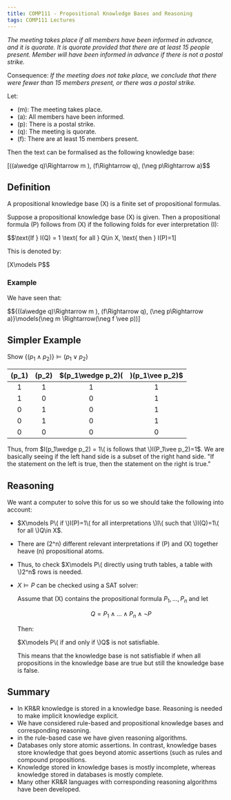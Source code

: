 ```yaml
---
title: COMP111 - Propositional Knowledge Bases and Reasoning
tags: COMP111 Lectures
---
```

*The meeting takes place if all members have been informed in advance, and it is quorate. It is quorate provided that there are at least 15 people present. Member will have been informed in advance if there is not a postal strike.*

Consequence: *If the meeting does not take place, we conclude that there were fewer than 15 members present, or there was a postal strike.*

Let: 

* \(m\): The meeting takes place.
* \(a\): All members have been informed.
* \(p\): There is a postal strike.
* \(q\): The meeting is quorate.
* \(f\): There are at least 15 members present.

Then the text can be formalised as the following knowledge base:

\[((a\wedge q)\Rightarrow m ), (f\Rightarrow q), (\neg p\Rightarrow a)$$

## Definition
A propositional knowledge base \(X\) is a finite set of propositional formulas. 

Suppose a propositional knowledge base \(X\) is given. Then a propositional formula \(P\) follows from \(X\) if the following folds for ever interpretation \(I\):

$$\text{If } I(Q) = 1 \text{ for all } Q\in X, \text{ then } I(P)=1\]

This is denoted by:

\[X\models P$$

### Example
We have seen that:

$$\{((a\wedge q)\Rightarrow m ), (f\Rightarrow q), (\neg p\Rightarrow a)\}\models(\neg m \Rightarrow(\neg f \vee p))\]

## Simpler Example
Show $\{(p_1\wedge p_2)\}\models(p_1\vee p_2)$

| \(p_1\) | \(p_2\) | $(p_1\wedge p_2)\( | \)(p_1\vee p_2)$ |
| :-: | :-: | :-: | :-: |
| 1 | 1 | 1 | 1 |
| 1 | 0 | 0 | 1|
| 0 | 1 | 0 | 1| 
| 0 | 1 | 0 | 1|
| 0 | 0 | 0 | 0| 

Thus, from $I(p_1\wedge p_2) = 1\( is follows that \)I(P_1\vee p_2)=1$. We are basically seeing if the left hand side is a subset of the right hand side. "If the statement on the left is true, then the statement on the right is true."

## Reasoning 
We want a computer to solve this for us so we should take the following into account:

* $X\models P\( if \)I(P)=1\( for all interpretations \)I\( such that \)I(Q)=1\( for all \)Q\in X$.
* There are \(2^n\) different relevant interpretations if \(P\) and \(X\) together heave \(n\) propositional atoms.
* Thus, to check $X\models P\( directly using truth tables, a table with \)2^n$ rows is needed.
* $X\models P$ can be checked using a SAT solver:

	Assume that \(X\) contains the propositional formula $P_1,\ldots,P_n$ and let
	
	$$Q=P_1\wedge\ldots\wedge P_n\wedge\neg P$$
	
	Then:
	
	$X\models P\( if and only if \)Q$ is not satisfiable.
	
	This means that the knowledge base is not satisfiable if when all propositions in the knowledge base are true but still the knowledge base is false.
	
## Summary
* In KR&R knowledge is stored in a knowledge base. Reasoning is needed to make implicit knowledge explicit.
* We have considered rule-based and propositional knowledge bases and corresponding reasoning.
* in the rule-based case we have given reasoning algorithms.
* Databases only store atomic assertions. In contrast, knowledge bases store knowledge that goes beyond atomic assertions (such as rules and compound propositions.
* Knowledge stored in knowledge bases is mostly incomplete, whereas knowledge stored in databases is mostly complete.
* Many other KR&R languages with corresponding reasoning algorithms have been developed.